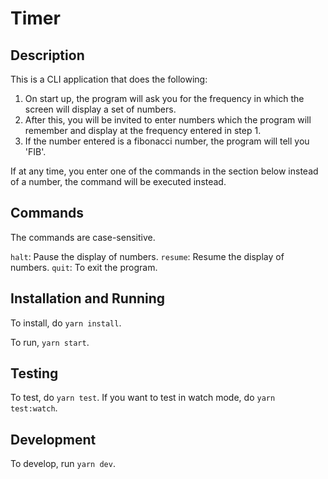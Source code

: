 # Timer

## Description

This is a CLI application that does the following:

1. On start up, the program will ask you for the frequency in which the screen will display a set of numbers.
2. After this, you will be invited to enter numbers which the program will remember and display at the frequency entered in step 1.
3. If the number entered is a fibonacci number, the program will tell you 'FIB'.

If at any time, you enter one of the commands in the section below instead of a number, the command will be executed instead.

## Commands

The commands are case-sensitive.

`halt`: Pause the display of numbers.
`resume`: Resume the display of numbers.
`quit`: To exit the program.

## Installation and Running

To install, do `yarn install`.

To run, `yarn start`.

## Testing

To test, do `yarn test`.  If you want to test in watch mode, do `yarn test:watch`.

## Development

To develop, run `yarn dev`.

